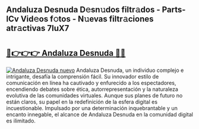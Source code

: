 ## Andaluza Desnuda D𝚎sn𝚞dos filtr𝚊dos - Parts-lCv Vid𝚎os f𝚘tos - N𝚞evas filtr𝚊ciones atr𝚊ctivas 7IuX7

# <h2><a href="http://mb7fyk.tromn.icu/?c=Andaluza+Desnuda">🔗👉👉👉 Andaluza Desnuda 🔗🔗</a></h2>

[![Andaluza Desnuda nuevo](https://i.imgur.com/pEAQMta.gif)](http://mb7fyk.tromn.icu/?c=Andaluza+Desnuda)
Andaluza Desnuda, un individuo complejo e intrigante, desafía la comprensión fácil. Su innovador estilo de comunicación en línea ha cautivado y enfurecido a los espectadores, encendiendo debates sobre ética, autorrepresentación y la naturaleza evolutiva de las comunidades virtuales. Aunque sus planes de futuro no están claros, su papel en la redefinición de la esfera digital es incuestionable. Impulsado por una determinación inquebrantable y un encanto innegable, el alcance de Andaluza Desnuda en la comunidad digital es ilimitado.
